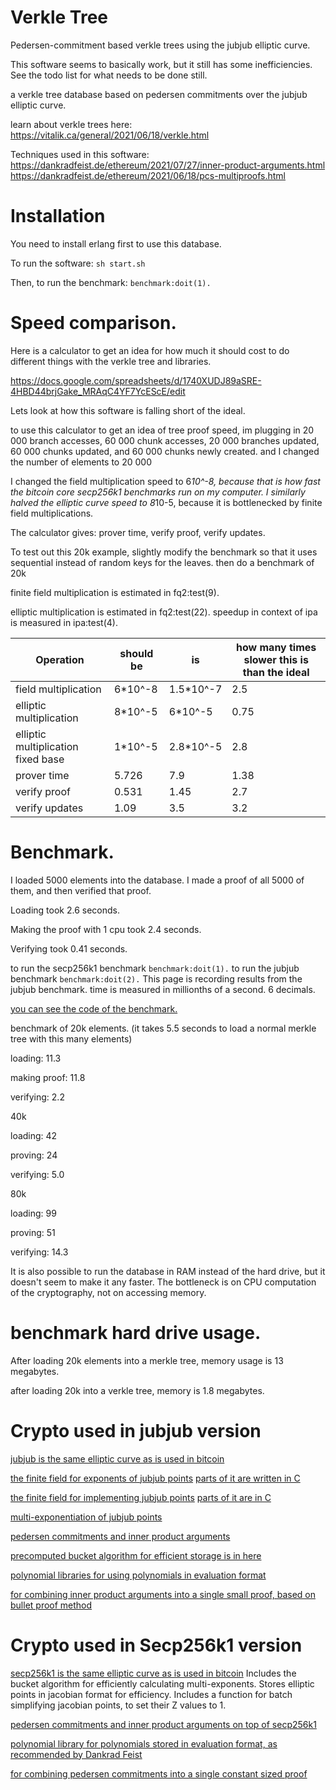 Verkle Tree
===========

Pedersen-commitment based verkle trees using the jubjub elliptic curve.

This software seems to basically work, but it still has some inefficiencies.
See the todo list for what needs to be done still.

a verkle tree database based on pedersen commitments over the jubjub elliptic curve.

learn about verkle trees here:
https://vitalik.ca/general/2021/06/18/verkle.html

Techniques used in this software:
https://dankradfeist.de/ethereum/2021/07/27/inner-product-arguments.html
https://dankradfeist.de/ethereum/2021/06/18/pcs-multiproofs.html

Installation
=============

You need to install erlang first to use this database.

To run the software: ```sh start.sh```

Then, to run the benchmark: `benchmark:doit(1).`

Speed comparison.
===========

Here is a calculator to get an idea for how much it should cost to do different things with the verkle tree and libraries.

https://docs.google.com/spreadsheets/d/1740XUDJ89aSRE-4HBD44brjGake_MRAqC4YF7YcEScE/edit

Lets look at how this software is falling short of the ideal.

to use this calculator to get an idea of tree proof speed, im plugging in 20 000 branch accesses, 60 000 chunk accesses, 20 000 branches updated, 60 000 chunks updated, and 60 000 chunks newly created. and I changed the number of elements to 20 000

I changed the field multiplication speed to 6*10^-8, because that is how fast the bitcoin core secp256k1 benchmarks run on my computer. I similarly halved the elliptic curve speed to 8*10-5, because it is bottlenecked by finite field multiplications.


The calculator gives: prover time, verify proof, verify updates.

To test out this 20k example, slightly modify the benchmark so that it uses sequential instead of random keys for the leaves. then do a benchmark of 20k

finite field multiplication is estimated in fq2:test(9).

elliptic multiplication is estimated in fq2:test(22). speedup in context of ipa is measured in ipa:test(4).

| Operation | should be | is | how many times slower this is than the ideal |
|----------|-------------|-------|------|
| field multiplication | 6*10^-8 | 1.5*10^-7 | 2.5 |
| elliptic multiplication | 8*10^-5 | 6*10^-5 | 0.75 |
| elliptic multiplication fixed base | 1*10^-5 | 2.8*10^-5 | 2.8 |
| prover time | 5.726 | 7.9 | 1.38 |
| verify proof | 0.531 | 1.45 | 2.7 |
| verify updates | 1.09 | 3.5 | 3.2 |


Benchmark.
===========

I loaded 5000 elements into the database. I made a proof of all 5000 of them, and then verified that proof.

Loading took 2.6 seconds.

Making the proof with 1 cpu took 2.4 seconds.

Verifying took 0.41 seconds.

to run the secp256k1 benchmark `benchmark:doit(1).`
to run the jubjub benchmark `benchmark:doit(2).`
This page is recording results from the jubjub benchmark.
time is measured in millionths of a second. 6 decimals.

[you can see the code of the benchmark.](src/benchmark.erl)

benchmark of 20k elements. (it takes 5.5 seconds to load a normal merkle tree with this many elements)

loading: 11.3 

making proof: 11.8 

verifying: 2.2

40k

loading: 42

proving: 24

verifying: 5.0

80k

loading: 99

proving: 51

verifying: 14.3

It is also possible to run the database in RAM instead of the hard drive, but it doesn't seem to make it any faster. The bottleneck is on CPU computation of the cryptography, not on accessing memory.


benchmark hard drive usage.
=================

After loading 20k elements into a merkle tree, memory usage is 13 megabytes.

after loading 20k into a verkle tree, memory is 1.8 megabytes.

Crypto used in jubjub version
===========

[jubjub is the same elliptic curve as is used in bitcoin](src/crypto/jubjub.erl)

[the finite field for exponents of jubjub points](src/crypto/fr.erl) [parts of it are written in C](src/crypto/fr.c)

[the finite field for implementing jubjub points](src/crypto/fq2.erl) [parts of it are in C](src/crypto/fq2.c)

[multi-exponentiation of jubjub points](src/crypto/multi_exponent.erl)

[pedersen commitments and inner product arguments](src/crypto/ipa2.erl)

[precomputed bucket algorithm for efficient storage is in here](src/store2.erl)

[polynomial libraries for using polynomials in evaluation format](src/crypto/poly2.erl)

[for combining inner product arguments into a single small proof, based on bullet proof method](src/crypto/multiproof2.erl)

Crypto used in Secp256k1 version
==============

[secp256k1 is the same elliptic curve as is used in bitcoin](src/crypto/secp256k1.erl)
Includes the bucket algorithm for efficiently calculating multi-exponents.
Stores elliptic points in jacobian format for efficiency.
Includes a function for batch simplifying jacobian points, to set their Z values to 1.

[pedersen commitments and inner product arguments on top of secp256k1](src/crypto/ipa.erl)

[polynomial library for polynomials stored in evaluation format, as recommended by Dankrad Feist](src/crypto/poly.erl)

[for combining pedersen commitments into a single constant sized proof](src/crypto/multiproof.erl)

